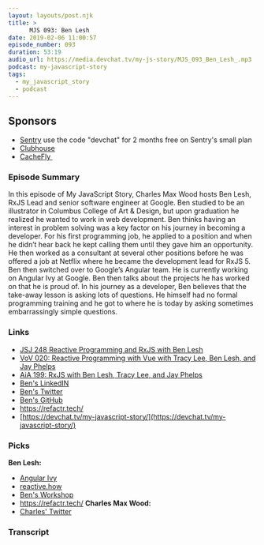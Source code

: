 ```yaml
---
layout: layouts/post.njk
title: >
      MJS 093: Ben Lesh
date: 2019-02-06 11:00:57
episode_number: 093
duration: 53:19
audio_url: https://media.devchat.tv/my-js-story/MJS_093_Ben_Lesh_.mp3
podcast: my-javascript-story
tags: 
  - my_javascript_story
  - podcast
---
```


## **Sponsors**

- [Sentry](https://sentry.io) use the code "devchat" for 2 months free on Sentry's small plan
- [Clubhouse](https://clubhouse.io/jsjabber)
- [CacheFly&nbsp;](https://www.cachefly.com/)

### **Episode Summary**
In this episode of My JavaScript Story, Charles Max Wood hosts Ben Lesh, RxJS&nbsp;Lead and senior software engineer at Google. Ben studied to be an illustrator in Columbus College of Art & Design, but upon graduation he realized he wanted to work in web development. Ben thinks having an interest in problem solving was a key factor on his journey in becoming a developer. For his first programming job, he applied to a position and when he didn’t hear back he kept calling them until they gave him an opportunity. He then worked as a consultant at several other positions before he was offered a job at Netflix where he became the development lead for RxJS 5. Ben then switched over to Google’s Angular team. He is currently working on Angular Ivy at Google. Ben then talks about the projects he has worked on that he is proud of. In his journey as a developer, Ben believes that the take-away lesson is asking lots of questions. He himself had no formal programming training and he got to where he is today by asking sometimes embarrassingly simple questions.
### **Links**

- <u><a href="https://devchat.tv/js-jabber/jsj-248-reactive-programming-and-rxjs-with-ben-lesh/">JSJ 248 Reactive Programming and RxJS with Ben Lesh</a></u>
- <u><a href="https://devchat.tv/views-on-vue/vov-020-reactive-programming-with-vue-with-tracy-lee/">VoV 020: Reactive Programming with Vue with Tracy Lee, Ben Lesh, and Jay Phelps</a></u>
- <u><a href="https://devchat.tv/adv-in-angular/aia-199-rxjs-with-ben-lesh-tracy-lee-and-jay-phelps/">AiA 199: RxJS with Ben Lesh, Tracy Lee, and Jay Phelps</a></u>
- <u><a href="https://www.linkedin.com/in/blesh/">Ben's LinkedIN</a></u>
- <u><a href="https://twitter.com/benlesh?lang=en">Ben's Twitter</a></u>
- [<u>Ben's GitHub</u>](https://github.com/benlesh)
- <u><a href="https://refactr.tech/">https://refactr.tech/</a></u>
- [https://devchat.tv/my-javascript-story/](https://devchat.tv/my-javascript-story/)

### **Picks**
 **Ben Lesh:**
- <u>Angular Ivy</u>
- <u><a href="https://reactive.how/">reactive.how</a></u>
- <u><a href="https://www.thisdot.co/rx-workshop">Ben's Workshop</a></u>
- <u><a href="https://refactr.tech/">https://refactr.tech/</a></u>
**Charles Max Wood:**
- [Charles' Twitter](https://twitter.com/cmaxw)


### Transcript


